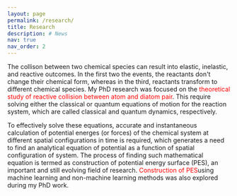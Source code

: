 ```yaml
---
layout: page
permalink: /research/
title: Research
description: # News
nav: true
nav_order: 2
---
```


The collison between two chemical species can result into elastic, inelastic, and reactive outcomes. In the first two the events, the reactants
don't change their chemical form, whereas in the third, reactants transform to different chemical species. My PhD research was focused on the
<span style="color:red;">theoretical study of reactive collision between atom and diatom pair</span>. This require solving either the classical or quantum equations of motion for the 
reaction system, which are called classical and quantum dynamics, respectively. 

To effectively solve these equations, accurate and instantaneous calculation of potential energes (or forces) of the chemical system at different spatial configurations 
in time is required, which generates a need to find an analytical equation of potential as a function of spatial configuration of system. The process of finding such mathematical equation is termed as construction of potential energy surface (PES), an important and still evolving field of research. <span style="color:red;">Construction of PES</span>using machine learning and non-machine learning methods was also explored during my PhD work.  
